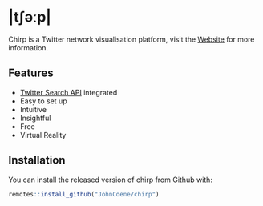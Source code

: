 # |tʃəːp|

Chirp is a Twitter network visualisation platform, visit the [Website](https://chirp.sh) for more information.

## Features

- [Twitter Search API](https://developer.twitter.com/en/docs/tweets/search/api-reference/get-search-tweets.html) integrated
- Easy to set up
- Intuitive
- Insightful
- Free
- Virtual Reality

## Installation

You can install the released version of chirp from Github with:

``` r
remotes::install_github("JohnCoene/chirp")
```
